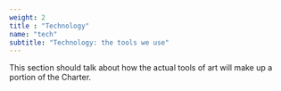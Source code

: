 ```yaml
---
weight: 2
title : "Technology"
name: "tech"
subtitle: "Technology: the tools we use"
---
```

This section should talk about how the actual tools of art will make up a portion of the Charter.

